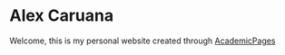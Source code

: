 # Alex Caruana
Welcome, this is my personal website created through [AcademicPages](https://github.com/academicpages/academicpages.github.io/)

